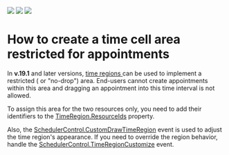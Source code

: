 <!-- default badges list -->
![](https://img.shields.io/endpoint?url=https://codecentral.devexpress.com/api/v1/VersionRange/128634124/19.1.2%2B)
[![](https://img.shields.io/badge/Open_in_DevExpress_Support_Center-FF7200?style=flat-square&logo=DevExpress&logoColor=white)](https://supportcenter.devexpress.com/ticket/details/E58)
[![](https://img.shields.io/badge/📖_How_to_use_DevExpress_Examples-e9f6fc?style=flat-square)](https://docs.devexpress.com/GeneralInformation/403183)
<!-- default badges end -->
# How to create a time cell area restricted for appointments


<p></p><p>In <b>v.19.1</b> and later versions, <a href="https://docs.devexpress.com/WindowsForms/DevExpress.XtraScheduler.TimeRegion"><u>time regions </u></a><u> </u> can be used to implement a restricted ( or "no-drop") area. End-users cannot create appointments within this area and dragging an appointment into this time interval is not allowed.

</p><p>To assign this area for the two resources only, you need to add their identifiers to the <a href="https://docs.devexpress.com/WindowsForms/DevExpress.XtraScheduler.TimeRegion.ResourceIds">TimeRegion.ResourceIds</a> property. </p>
<p>Also, the <a href="https://docs.devexpress.com/WindowsForms/DevExpress.XtraScheduler.SchedulerControl.CustomDrawTimeRegion">SchedulerControl.CustomDrawTimeRegion</a> event is used to adjust the time region's appearance. If you need to override the region behavior, handle the <a href="https://docs.devexpress.com/WindowsForms/DevExpress.XtraScheduler.SchedulerControl.TimeRegionCustomize">SchedulerControl.TimeRegionCustomize</a> event.</p>


<br/>


